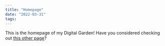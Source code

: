```yaml
---
title: "Homepage"
date: "2022-03-31"
tags:
---
```


This is the homepage of my Digital Garden! Have you considered checking out [this other page](Subpage.md)?